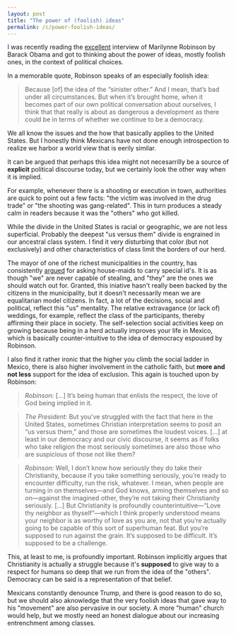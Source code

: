```yaml
---           
layout: post
title: "The power of (foolish) ideas"
permalink: /c/power-foolish-ideas/
---
```


I was recently reading the [excellent](http://www.nybooks.com/articles/2015/11/05/president-obama-marilynne-robinson-conversation/) interview of Marilynne Robinson by Barack Obama and got to thinking about the power of ideas, mostly foolish ones, in the context of political choices. 



In a memorable quote, Robinson speaks of an especially foolish idea: 


> Because [of] the idea of the “sinister other.” And I mean, that’s bad under all circumstances. But when it’s brought home, when it becomes part of our own political conversation about ourselves, I think that that really is about as dangerous a development as there could be in terms of whether we continue to be a democracy.


We all know the issues and the how that basically applies to the United States. But I honestly think Mexicans have not done enough introspection to realize we harbor a world view that is eerily similar. 

It can be argued that perhaps this idea might not necesarrilly be a source of **explicit** political discourse today, but we certainly look the other way when it is implied. 

For example, whenever there is a shooting or execution in town, authorities are quick to point out a few facts: "the victim was involved in the drug trade" or "the shooting was gang-related". This in turn produces a steady calm in readers because it was the "others" who got killed. 

While the divide in the United States is racial or geographic, we are not less superficial. Probably the deepest "us versus them" divide is engrained in our ancestral class system. I find it very disturbing that color (but not exclusively) and other characteristics of class limit the borders of our herd. 

The mayor of one of the richest municipalities in the country, has consistently [argued](http://www.regiando.com/mauricio-fernandez-busca-que-trabajadores-domesticos-lleven-gafetes/) for asking house-maids to carry special id's. It is as though "we" are never capable of stealing, and "they" are the ones we should watch out for. 
Granted, this iniative hasn't really been backed by the citizens in the municipality, but it doesn't necessarily mean we are equalitarian model citizens. In fact, a lot of the decisions, social and political, reflect this "us" mentality. The relative extravagance (or lack of) weddings, for example, reflect the class of the participants, thereby affirming their place in society. The self-selection social activities keep on growing because being in a herd actually improves your life in Mexico, which is basically counter-intuitive to the idea of democracy espoused by Robinson. 

I also find it rather ironic that the higher you climb the social ladder in Mexico, there is also higher involvement in the catholic faith, but **more and not less** support for the idea of exclusion. This again is touched upon by Robinson: 

> *Robinson:* [...] It’s being human that enlists the respect, the love of God being implied in it.

> *The President:* But you’ve struggled with the fact that here in the United States, sometimes Christian interpretation seems to posit an “us versus them,” and those are sometimes the loudest voices. [...] at least in our democracy and our civic discourse, it seems as if folks who take religion the most seriously sometimes are also those who are suspicious of those not like them?

> *Robinson:* Well, I don’t know how seriously they do take their Christianity, because if you take something seriously, you’re ready to encounter difficulty, run the risk, whatever. I mean, when people are turning in on themselves—and God knows, arming themselves and so on—against the imagined other, they’re not taking their Christianity seriously. [...] But Christianity is profoundly counterintuitive—“Love thy neighbor as thyself”—which I think properly understood means your neighbor is as worthy of love as you are, not that you’re actually going to be capable of this sort of superhuman feat. But you’re supposed to run against the grain. It’s supposed to be difficult. It’s supposed to be a challenge.


This, at least to me, is profoundly important. Robinson implicitly argues that Christianity is actually a struggle because it's **supposed** to give way to a respect for humans so deep that we run from the idea of the "others". Democracy can be said is a representation of that belief. 

Mexicans constantly denounce Trump, and there is good reason to do so, but we should also aknowledge that the very foolish ideas that gave way to his "movement" are also pervasive in our society. A more "human" church would help, but we mostly need an honest dialogue about our increasing entrenchment among classes. 
